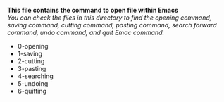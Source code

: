 **This file contains the command to open file within Emacs**  
_You can check the files in this directory to find the opening command, saving command, cutting command, pasting command, search forward command, undo command, and quit Emac command._  
* 0-opening
* 1-saving
* 2-cutting
* 3-pasting
* 4-searching
* 5-undoing
* 6-quitting